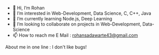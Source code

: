 - 👋 Hi, I’m Rohan
- 👀 I’m interested in Web-Development, Data Science, C, C++, Java
- 🌱 I’m currently learning Node.js, Deep Learning
- 💞️ I’m looking to collaborate on projects in Web-Development, Data-Science
- 📫 How to reach me E Mail : rohansadawarte43@gmail.com

About me in one line : I don't like bugs!

<!---
rohrohrohr/rohrohrohr is a ✨ special ✨ repository because its `README.md` (this file) appears on your GitHub profile.
You can click the Preview link to take a look at your changes.
--->
